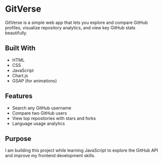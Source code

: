 # GitVerse

GitVerse is a simple web app that lets you explore and compare GitHub profiles, 
visualize repository analytics, and view key GitHub stats beautifully.

## Built With
- HTML
- CSS
- JavaScript
- Chart.js
- GSAP (for animations)

## Features
- Search any GitHub username  
- Compare two GitHub users  
- View top repositories with stars and forks  
- Language usage analytics  

## Purpose
I am building this project while learning JavaScript to explore the GitHub API 
and improve my frontend development skills.
